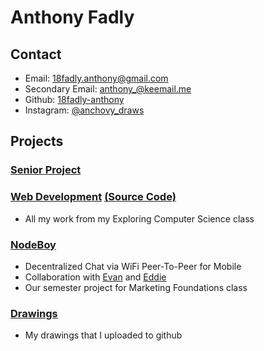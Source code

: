 # Anthony Fadly

## Contact
- Email: [18fadly.anthony@gmail.com](mailto:18fadly.anthony@gmail.com)
- Secondary Email: [anthony_@keemail.me](mailto:anthony_@keemail.me)
- Github: [18fadly-anthony](https://github.com/18fadly-anthony)
- Instagram: [@anchovy_draws](https://www.instagram.com/anchovy_draws/)


## Projects

### [Senior Project](https://18fadly-anthony.github.io/senior-project/)

### [Web Development](https://ecs-wemxbbqlnh.now.sh/) [(Source Code)](https://github.com/18fadly-anthony/ECS)

- All my work from my Exploring Computer Science class

### [NodeBoy](https://github.com/AppMakingBois/NodeBoy)

- Decentralized Chat via WiFi Peer-To-Peer for Mobile
- Collaboration with [Evan](https://github.com/evan3334) and [Eddie](https://github.com/Crumkid4)
- Our semester project for Marketing Foundations class

### [Drawings](https://github.com/18fadly-anthony/drawings)

- My drawings that I uploaded to github

